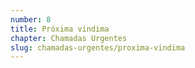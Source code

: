 ```yaml
---
number: 8
title: Próxima vindima
chapter: Chamadas Urgentes
slug: chamadas-urgentes/proxima-vindima
---
```

